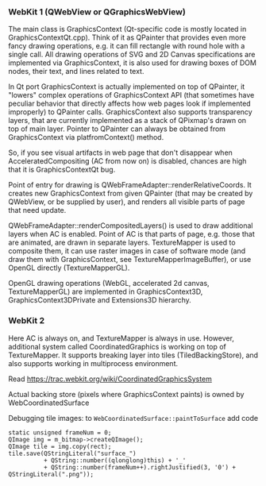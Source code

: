 ### WebKit 1 (QWebView or QGraphicsWebView)

The main class is GraphicsContext (Qt-specific code is mostly located in GraphicsContextQt.cpp). Think of it as QPainter that provides even more fancy drawing operations, e.g. it can fill rectangle with round hole with a single call. All drawing operations of SVG and 2D Canvas specifications are implemented via GraphicsContext, it is also used for drawing boxes of DOM nodes, their text, and lines related to text.

In Qt port GraphicsContext is actually implemented on top of QPainter, it "lowers" complex operations of GraphicsContext API (that sometimes have peculiar behavior that directly affects how web pages look if implemented improperly) to QPainter calls. GraphicsContext also supports transparency layers, that are currently implemented as a stack of QPixmap's drawn on top of main layer. Pointer to QPainter can always be obtained from GraphicsContext via platfromContext() method.

So, if you see visual artifacts in web page that don't disappear when AcceleratedCompositing (AC from now on) is disabled, chances are high that it is GraphicsContextQt bug.

Point of entry for drawing is QWebFrameAdapter::renderRelativeCoords. It creates new GraphicsContext from given QPainter (that may be created by QWebView, or be supplied by user), and renders all visible parts of page that need update.

QWebFrameAdapter::renderCompositedLayers() is used to draw additional layers when AC is enabled. Point of AC is that parts of page, e.g. those that are animated, are drawn in separate layers. TextureMapper is used to composite them, it can use raster images in case of software mode (and draw them with GraphicsContext, see TextureMapperImageBuffer), or use OpenGL directly (TextureMapperGL).

OpenGL drawing operations (WebGL, accelerated 2d canvas, TextureMapperGL) are implemented in GraphicsContext3D, GraphicsContext3DPrivate and Extensions3D hierarchy.

### WebKit 2

Here AC is always on, and TextureMapper is always in use. However, additional system called CoordinatedGraphics is working on top of TextureMapper. It supports breaking layer into tiles (TiledBackingStore), and also supports working in multiprocess environment.

Read https://trac.webkit.org/wiki/CoordinatedGraphicsSystem

Actual backing store (pixels where GraphicsContext paints) is owned by WebCoordinatedSurface

Debugging tile images: to `WebCoordinatedSurface::paintToSurface` add code

    static unsigned frameNum = 0;
    QImage img = m_bitmap->createQImage();
    QImage tile = img.copy(rect);
    tile.save(QStringLiteral("surface_")
              + QString::number((qlonglong)this) + '_'
              + QString::number(frameNum++).rightJustified(3, '0') + QStringLiteral(".png"));